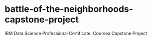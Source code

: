 # battle-of-the-neighborhoods-capstone-project
IBM Data Science Professional Certificate, Coursea Capstone Project
